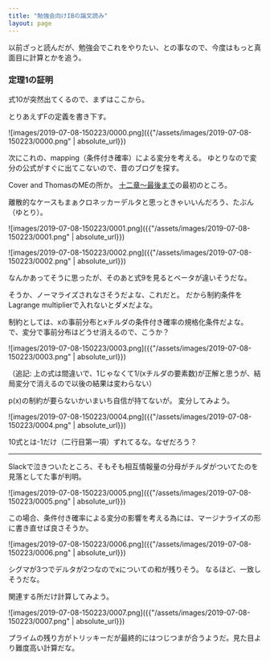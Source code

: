 ```yaml
---
title: "勉強会向けIBの論文読み"
layout: page	
---
```


以前ざっと読んだが、勉強会でこれをやりたい、との事なので、今度はもっと真面目に計算とかを追う。

### 定理1の証明

式10が突然出てくるので、まずはここから。

とりあえずFの定義を書き下す。

![images/2019-07-08-150223/0000.png]({{"/assets/images/2019-07-08-150223/0000.png" | absolute_url}})

次にこれの、mapping（条件付き確率）による変分を考える。
ゆとりなので変分の公式がすぐに出てこないので、昔のブログを探す。

Cover and ThomasのMEの所か。
[十二章〜最後まで](https://karino2.github.io/2019/03/22/135325.html)の最初のところ。

離散的なケースもまぁクロネッカーデルタと思っときゃいいんだろう、たぶん（ゆとり）。

![images/2019-07-08-150223/0001.png]({{"/assets/images/2019-07-08-150223/0001.png" | absolute_url}})

![images/2019-07-08-150223/0002.png]({{"/assets/images/2019-07-08-150223/0002.png" | absolute_url}})

なんかあってそうに思ったが、そのあと式9を見るとベータが違いそうだな。

そうか、ノーマライズされなさそうだよな、これだと。
だから制約条件をLagrange  multiplierで入れないとダメだよな。

制約としては、xの事前分布とxチルダの条件付き確率の規格化条件だよな。
で、変分で事前分布はどうせ消えるので、こうか？

![images/2019-07-08-150223/0003.png]({{"/assets/images/2019-07-08-150223/0003.png" | absolute_url}})

（追記: 上の式は間違いで、1じゃなくて1/(xチルダの要素数)が正解と思うが、結局変分で消えるので以後の結果は変わらない）

p(x)の制約が要らないかいまいち自信が持てないが。
変分してみよう。

![images/2019-07-08-150223/0004.png]({{"/assets/images/2019-07-08-150223/0004.png" | absolute_url}})

10式とは-1だけ（二行目第一項）ずれてるな。なぜだろう？

----

Slackで泣きついたところ、そもそも相互情報量の分母がチルダがついてたのを見落としてた事が判明。

![images/2019-07-08-150223/0005.png]({{"/assets/images/2019-07-08-150223/0005.png" | absolute_url}})

この場合、条件付き確率による変分の影響を考える為には、マージナライズの形に書き直せば良さそうか。

![images/2019-07-08-150223/0006.png]({{"/assets/images/2019-07-08-150223/0006.png" | absolute_url}})

シグマが3つでデルタが2つなのでxについての和が残りそう。
なるほど、一致しそうだな。

関連する所だけ計算してみよう。

![images/2019-07-08-150223/0007.png]({{"/assets/images/2019-07-08-150223/0007.png" | absolute_url}})

プライムの残り方がトリッキーだが最終的にはつじつまが合うようだ。見た目より難度高い計算だな。

